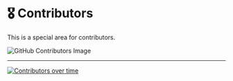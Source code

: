 # 🎖️ Contributors

This is a special area for contributors.

![GitHub Contributors Image](https://contrib.rocks/image?repo=felipecastrosales/site)

---

[![Contributors over time](https://contributor-graph-api.apiseven.com/contributors-svg?chart=contributorOverTime&repo=felipecastrosales/site)](https://www.apiseven.com/en/contributor-graph?chart=contributorOverTime&repo=felipecastrosales/site)
